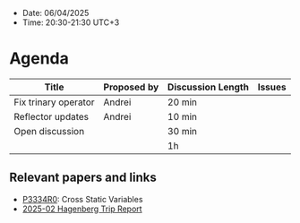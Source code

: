 * Date: 06/04/2025
* Time: 20:30-21:30 UTC+3

# Agenda

| Title | Proposed by | Discussion Length | Issues       |
|----------|-------------|-------------|----------------|
| Fix trinary operator | Andrei | 20 min |
| Reflector updates | Andrei | 10 min |
| Open discussion |  | 30 min |
|           |   | 1h     |          |


## Relevant papers and links
   * [P3334R0](https://wg21.link/P3334R0): Cross Static Variables
   * [2025-02 Hagenberg Trip Report](https://www.reddit.com/r/cpp/comments/1iqqu6d/202502_hagenberg_iso_c_committee_trip_report/)


